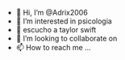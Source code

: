 - 👋 Hi, I’m @Adrix2006
- 👀 I’m interested in psicologia
- 🌱 escucho a taylor swift
- 💞️ I’m looking to collaborate on 
- 📫 How to reach me ...

<!---
Adrix2006/Adrix2006 is a ✨ special ✨ repository because its `README.md` (this file) appears on your GitHub profile.
You can click the Preview link to take a look at your changes.
--->
